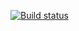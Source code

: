 [![Build status](https://ci.appveyor.com/api/projects/status/b7o3ms1w28ed5tnw/branch/main?svg=true)](https://ci.appveyor.com/project/DariaMusaeva/patternsjson/branch/main)
